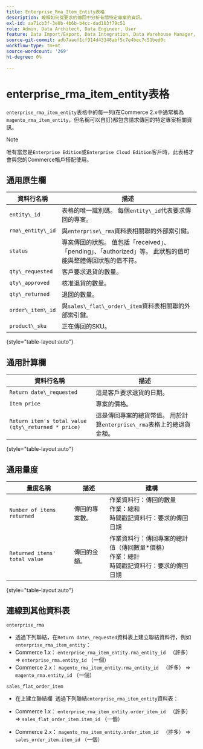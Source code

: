 ```yaml
---
title: Enterprise_Rma_Item_Entity表格
description: 瞭解如何從要求的傳回中分析有關特定專案的資訊。
exl-id: aa71cb3f-3e0b-4b6b-b4cc-dad103f79c51
role: Admin, Data Architect, Data Engineer, User
feature: Data Import/Export, Data Integration, Data Warehouse Manager, Commerce Tables
source-git-commit: adb7aaef1cf914d43348abf5c7e4bec7c51bed0c
workflow-type: tm+mt
source-wordcount: '269'
ht-degree: 0%

---
```


# enterprise_rma_item_entity表格

`enterprise_rma_item_entity`表格中的每一列(在Commerce 2.x中通常稱為`magento_rma_item_entity`，但名稱可以自訂)都包含請求傳回的特定專案相關資訊。

>[!NOTE]
>
>唯有當您是`Enterprise Edition`或`Enterprise Cloud Edition`客戶時，此表格才會與您的Commerce帳戶搭配使用。

## 通用原生欄

| **資料行名稱** | **描述** |
|---|---|
| `entity\_id` | 表格的唯一識別碼。 每個`entity\_id`代表要求傳回的專案。 |
| `rma\_entity\_id` | 與`enterprise\_rma`資料表相關聯的外部索引鍵。 |
| `status` | 專案傳回的狀態。 值包括「received」、「pending」、「authorized」等。 此狀態的值可能與整體傳回狀態的值不符。 |
| `qty\_requested` | 客戶要求退貨的數量。 |
| `qty\_approved` | 核准退貨的數量。 |
| `qty\_returned` | 退回的數量。 |
| `order\_item\_id` | 與`sales\_flat\_order\_item`資料表相關聯的外部索引鍵。 |
| `product\_sku` | 正在傳回的SKU。 |

{style="table-layout:auto"}

## 通用計算欄

| **資料行名稱** | **描述** |
|---|---|
| `Return date\_requested` | 這是客戶要求退貨的日期。 |
| `Item price` | 專案的價格。 |
| `Return item's total value (qty\_returned * price)` | 這是傳回專案的總貨幣值。 用於計算`enterprise\_rma`表格上的總退貨金額。 |

{style="table-layout:auto"}

## 通用量度

| **量度名稱** | **描述** | **建構** |
|---|---|---|
| `Number of items returned` | 傳回的專案數。 | 作業資料行：傳回的數量<br>作業：總和<br>時間戳記資料行：要求的傳回日期 |
| `Returned items' total value` | 傳回的金額。 | 作業資料行：傳回專案的總計值（傳回數量*價格）<br>作業：總計<br>時間戳記資料行：要求的傳回日期 |

{style="table-layout:auto"}

## 連線到其他資料表

`enterprise_rma`

* 透過下列聯結，在`Return date\_requested`資料表上建立聯結資料行，例如`enterprise_rma_item_entity`：
* Commerce 1.x： `enterprise_rma_item_entity.rma_entity_id ` （許多） => `enterprise_rma.entity_id` （一個）
* Commerce 2.x： `magento_rma_item_entity.rma_entity_id ` （許多） => `magento_rma.entity_id` （一個）

`sales_flat_order_item`

* 在上建立聯結欄  透過下列聯結`enterprise_rma_item_entity`資料表：

* Commerce 1.x： `enterprise_rma_item_entity.order_item_id ` （許多） => `sales_flat_order_item.item_id` （一個）
* Commerce 2.x： `magento_rma_item_entity.order_item_id ` （許多） => `sales_order_item.item_id` （一個）
